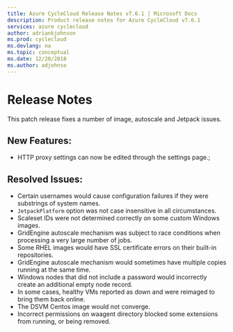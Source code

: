 ```yaml
---
title: Azure CycleCloud Release Notes v7.6.1 | Microsoft Docs
description: Product release notes for Azure CycleCloud v7.6.1
services: azure cyclecloud
author: adriankjohnson
ms.prod: cyclecloud
ms.devlang: na
ms.topic: conceptual
ms.date: 12/20/2018
ms.author: adjohnso
---
```


# Release Notes

This patch release fixes a number of image, autoscale and Jetpack issues.

## New Features:
 * HTTP proxy settings can now be edited through the settings page.;

## Resolved Issues:
 * Certain usernames would cause configuration failures if they were substrings of system names.
 * `JetpackPlatform` option was not case insensitive in all circumstances.
 * Scaleset IDs were not determined correctly on some custom Windows images.
 * GridEngine autoscale mechanism was subject to race conditions when processing a very large number of jobs.
 * Some RHEL images would have SSL certificate errors on their built-in repositories.
 * GridEngine autoscale mechanism would sometimes have multiple copies running at the same time.
 * Windows nodes that did not include a password would incorrectly create an additional empty node record.
 * In some cases, healthy VMs reported as down and were reimaged to bring them back online.
 * The DSVM Centos image would not converge.
 * Incorrect permissions on waagent directory blocked some extensions from running, or being removed.